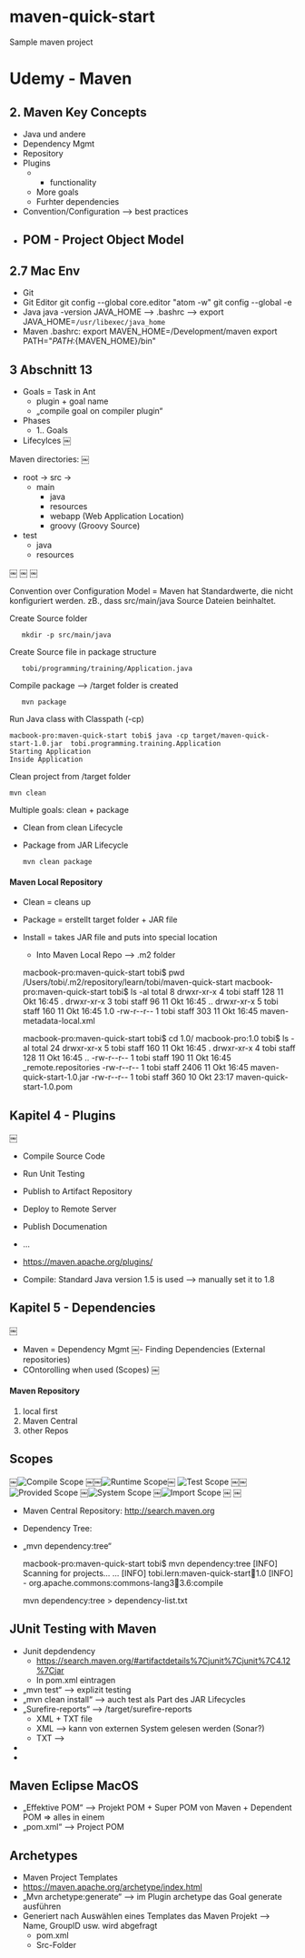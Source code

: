 # maven-quick-start
Sample maven project


# Udemy - Maven

## 2. Maven Key Concepts
- Java und andere
- Dependency Mgmt
- Repository
- Plugins
    - + functionality
    - More goals
    - Furhter dependencies
- Convention/Configuration —> best practices
- POM - Project Object Model
    -



## 2.7 Mac Env
- Git
- Git Editor
git config --global core.editor "atom -w"
git config --global -e
- Java
java -version
JAVA_HOME —> .bashrc —> export JAVA_HOME=`/usr/libexec/java_home`
- Maven
.bashrc:
export MAVEN_HOME=/Development/maven
export PATH="${PATH}:${MAVEN_HOME}/bin"

## 3 Abschnitt 13


- Goals = Task in Ant
    - plugin + goal name
    - „compile goal on compiler plugin“
- Phases
    - 1.. Goals
- Lifecylces
￼

Maven directories:
￼
 - root -> src ->
   - main
     - java
     - resources
     - webapp (Web Application Location)
     - groovy (Groovy Source)
  - test
    - java
    - resources

￼
￼
￼

Convention over Configuration Model = Maven hat Standardwerte, die nicht konfiguriert werden. zB., dass src/main/java Source Dateien beinhaltet.

Create Source folder

	   mkdir -p src/main/java

Create Source file in package structure

	   tobi/programming/training/Application.java

Compile package —> /target folder is created

	   mvn package

Run Java class with Classpath (-cp)

    macbook-pro:maven-quick-start tobi$ java -cp target/maven-quick-		start-1.0.jar  tobi.programming.training.Application
    Starting Application
    Inside Application

Clean project from /target folder

    mvn clean

Multiple goals: clean + package
- Clean from clean Lifecycle
- Package from JAR Lifecycle

      mvn clean package

#### Maven Local Repository
- Clean = cleans up
- Package = erstellt target folder + JAR file
- Install = takes JAR file and puts into special location
    - Into Maven Local Repo —> .m2 folder


    macbook-pro:maven-quick-start tobi$ pwd
    /Users/tobi/.m2/repository/learn/tobi/maven-quick-start
    macbook-pro:maven-quick-start tobi$ ls -al
    total 8
    drwxr-xr-x  4 tobi  staff  128 11 Okt 16:45 .
    drwxr-xr-x  3 tobi  staff   96 11 Okt 16:45 ..
    drwxr-xr-x  5 tobi  staff  160 11 Okt 16:45 1.0
    -rw-r--r--  1 tobi  staff  303 11 Okt 16:45 maven-metadata-local.xml

    macbook-pro:maven-quick-start tobi$ cd 1.0/
    macbook-pro:1.0 tobi$ ls -al
    total 24
    drwxr-xr-x  5 tobi  staff   160 11 Okt 16:45 .
    drwxr-xr-x  4 tobi  staff   128 11 Okt 16:45 ..
    -rw-r--r--  1 tobi  staff   190 11 Okt 16:45 _remote.repositories
    -rw-r--r--  1 tobi  staff  2406 11 Okt 16:45 maven-quick-start-1.0.jar
    -rw-r--r--  1 tobi  staff   360 10 Okt 23:17 maven-quick-start-1.0.pom



## Kapitel 4 - Plugins
￼
- Compile Source Code
- Run Unit Testing
- Publish to Artifact Repository
- Deploy to Remote Server
- Publish Documenation
- ...


- https://maven.apache.org/plugins/
- Compile: Standard Java version 1.5 is used —> manually set it to 1.8



## Kapitel 5 - Dependencies
￼
- Maven = Dependency Mgmt
￼- Finding Dependencies (External repositories)
- COntorolling when used (Scopes)
￼

#### Maven Repository
1. local first
2. Maven Central
3. other Repos



## Scopes

￼![Compile Scope](/pics/Scope_Compile.png)
￼￼![Runtime Scope](/pics/Scope_Runtime.png)￼
![Test Scope](/pics/Scope_Test.png)
￼￼![Provided Scope](/pics/Scope_Provided.png)
￼![System Scope](/pics/Scope_System.png)
￼![Import Scope](/pics/Scope_Import.png)
￼
￼

- Maven Central Repository: http://search.maven.org
- Dependency Tree:
- „mvn dependency:tree“


    macbook-pro:maven-quick-start tobi$ mvn dependency:tree
    [INFO] Scanning for projects...
     …
    [INFO] tobi.lern:maven-quick-start:jar:1.0
    [INFO] \- org.apache.commons:commons-lang3:jar:3.6:compile

    mvn dependency:tree > dependency-list.txt




## JUnit Testing with Maven
- Junit depdendency
    - https://search.maven.org/#artifactdetails%7Cjunit%7Cjunit%7C4.12%7Cjar
    - In pom.xml eintragen
- „mvn test“ —> explizit testing
- „mvn clean install“ —> auch test als Part des JAR Lifecycles
- „Surefire-reports“ —> /target/surefire-reports
    - XML + TXT file
    - XML —> kann von externen System gelesen werden (Sonar?)
    - TXT —>
-
-


## Maven Eclipse MacOS
- „Effektive POM“ —> Projekt POM + Super POM von Maven + Dependent POM => alles in einem
- „pom.xml“ —> Project POM




## Archetypes
- Maven Project Templates
- https://maven.apache.org/archetype/index.html
- „Mvn archetype:generate“ —> im Plugin archetype das Goal generate ausführen
- Generiert nach Auswählen eines Templates das Maven Projekt —> Name, GroupID usw. wird abgefragt
    - pom.xml
    - Src-Folder
